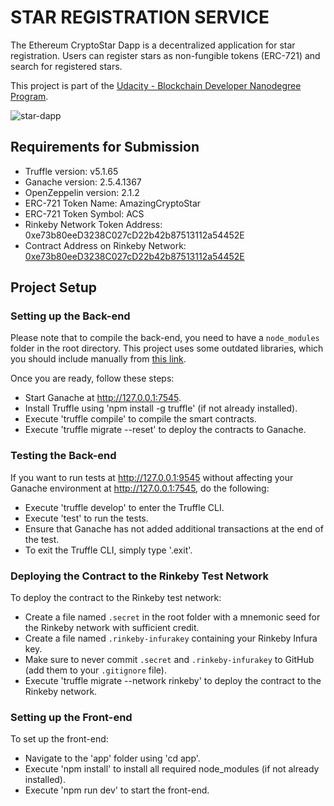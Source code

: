 
# STAR REGISTRATION SERVICE

The Ethereum CryptoStar Dapp is a decentralized application for star registration. Users can register stars as non-fungible tokens (ERC-721) and search for registered stars.

This project is part of the [Udacity - Blockchain Developer Nanodegree Program](https://www.udacity.com/course/blockchain-developer-nanodegree--nd1309).

![star-dapp](res/star-dapp.jpg)

## Requirements for Submission

- Truffle version: v5.1.65
- Ganache version: 2.5.4.1367
- OpenZeppelin version: 2.1.2
- ERC-721 Token Name: AmazingCryptoStar
- ERC-721 Token Symbol: ACS
- Rinkeby Network Token Address: 0xe73b80eeD3238C027cD22b42b87513112a54452E
- Contract Address on Rinkeby Network: [0xe73b80eeD3238C027cD22b42b87513112a54452E](https://rinkeby.etherscan.io/address/0xe73b80eeD3238C027cD22b42b87513112a54452E)

## Project Setup

### Setting up the Back-end

Please note that to compile the back-end, you need to have a `node_modules` folder in the root directory. This project uses some outdated libraries, which you should include manually from [this link](https://s3.amazonaws.com/video.udacity-data.com/topher/2019/January/5c51c4c0_project-5-starter-code/project-5-starter-code.zip).

Once you are ready, follow these steps:
- Start Ganache at http://127.0.0.1:7545.
- Install Truffle using 'npm install -g truffle' (if not already installed).
- Execute 'truffle compile' to compile the smart contracts.
- Execute 'truffle migrate --reset' to deploy the contracts to Ganache.

### Testing the Back-end

If you want to run tests at http://127.0.0.1:9545 without affecting your Ganache environment at http://127.0.0.1:7545, do the following:
- Execute 'truffle develop' to enter the Truffle CLI.
- Execute 'test' to run the tests.
- Ensure that Ganache has not added additional transactions at the end of the test.
- To exit the Truffle CLI, simply type '.exit'.

### Deploying the Contract to the Rinkeby Test Network

To deploy the contract to the Rinkeby test network:
- Create a file named `.secret` in the root folder with a mnemonic seed for the Rinkeby network with sufficient credit.
- Create a file named `.rinkeby-infurakey` containing your Rinkeby Infura key.
- Make sure to never commit `.secret` and `.rinkeby-infurakey` to GitHub (add them to your `.gitignore` file).
- Execute 'truffle migrate --network rinkeby' to deploy the contract to the Rinkeby network.

### Setting up the Front-end

To set up the front-end:
- Navigate to the 'app' folder using 'cd app'.
- Execute 'npm install' to install all required node_modules (if not already installed).
- Execute 'npm run dev' to start the front-end.

